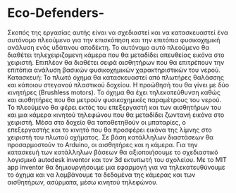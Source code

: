 # Eco-Defenders-
Σκοπός της εργασίας αυτής είναι να σχεδιαστεί και να κατασκευαστεί ένα αυτόνομο πλεούμενο για την επισκόπηση και  την επιτόπια φυσικοχημική ανάλυση ενός υδάτινου αποδέκτη. Το αυτόνομο αυτό πλεούμενο θα διαθέτει τηλεχειριζομενη κάμερα που θα μεταδίδει απευθείας εικόνα στο χειριστή. Επιπλέον θα διαθέτει σειρά αισθητήρων που θα επιτρέπουν την επιτόπια ανάλυση βασικών φυσικοχημικών χαρακτηριστικών του νερού. Κατασκευή: Το πλωτό όχημα θα κατασκευαστεί από πλωτήρες θαλάσσης και κάποιου στεγανού πλαστικού δοχείου. Η προώθησή του θα γίνει με δύο κινητήρες (Brushless motors). Το όχημα θα έχει τηλεκατεύθυνση καθώς και αισθητήρες που θα μετρούν φυσικοχημικές παραμέτρους του νερού. Το πλεούμενο θα φέρει εκτός του επεξεργαστή και των αισθητήρων του και μια κάμερα κινητού τηλεφώνου που θα μεταδίδει  ζωντανή εικόνα στο χειριστή. Μέσα στο δοχείο θα τοποθετηθούν οι μπαταρίες, ο επεξεργαστής και το κινητό που θα προσφέρει εικόνα της λίμνης στο χειριστή του πλωτού οχήματος. Σε βάση κατάλληλων διαστάσεων θα προσαρμοστούν το Arduino, οι αισθητήρες και η κάμερα. Για την κατασκευή των κατάλληλων βάσεων θα αξιοποιήσουμε το σχεδιαστικό λογισμικό autodesk inventor και τον 3d εκτυπωτή του σχολείου. Με το MIT app inventor θα δημιουργήσουμε μια εφαρμογή για να τηλεκατευθύνουμε το όχημα και να λαμβάνουμε τα δεδομένα της κάμερας και των αισθητήρων, ασύρματα, μέσω κινητού τηλεφώνου. 
